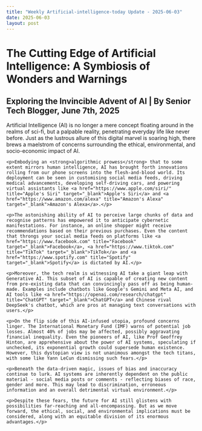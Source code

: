```yaml
---
title: "Weekly Artificial-intelligence-today Update - 2025-06-03"
date: 2025-06-03
layout: post
---
```


<html>
<head>
    <title>Weekly Blog Update</title>
</head>
<body>
    <h1>The Cutting Edge of Artificial Intelligence: A Symbiosis of Wonders and Warnings</h1>
    <h2>Exploring the Invincible Advent of AI | By Senior Tech Blogger, June 7th, 2025</h2>
    <p>Artificial Intelligence (AI) is no longer a mere concept floating around in the realms of sci-fi, but a palpable reality, penetrating everyday life like never before. Just as the lustrous allure of this digital marvel is soaring high, there brews a maelstrom of concerns surrounding the ethical, environmental, and socio-economic impact of AI.</p>

    <p>Embodying an <strong>algorithmic prowess</strong> that to some extent mirrors human intelligence, AI has brought forth innovations rolling from our phone screens into the flesh-and-blood world. Its deployment can be seen in customising social media feeds, driving medical advancements, developing self-driving cars, and powering virtual assistants like <a href="https://www.apple.com/siri/" title="Apple's Siri" target="_blank">Apple's Siri</a> and <a href="https://www.amazon.com/alexa" title="Amazon's Alexa" target="_blank">Amazon's Alexa</a>.</p>

    <p>The astonishing ability of AI to perceive large chunks of data and recognise patterns has empowered it to anticipate cybernetic manifestations. For instance, an online shopper might receive recommendations based on their previous purchases. Even the content that throngs your social media feeds on platforms like <a href="https://www.facebook.com" title="Facebook" target="_blank">Facebook</a>, <a href="https://www.tiktok.com" title="TikTok" target="_blank">TikTok</a> and <a href="https://www.spotify.com" title="Spotify" target="_blank">Spotify</a> is dictated by AI.</p>
    
    <p>Moreover, the tech realm is witnessing AI take a giant leap with Generative AI. This subset of AI is capable of creating new content from pre-existing data that can convincingly pass off as being human-made. Examples include chatbots like Google's Gemini and Meta AI, and AI tools like <a href="https://openai.com/research/chatgpt" title="ChatGPT" target="_blank">ChatGPT</a> and Chinese rival DeepSeek's chatbot, which are pros at managing text conversations with users.</p>

    <p>On the flip side of this AI-infused utopia, profound concerns linger. The International Monetary Fund (IMF) warns of potential job losses. Almost 40% of jobs may be affected, possibly aggravating financial inequality. Even the pioneers of AI, like Prof Geoffrey Hinton, are apprehensive about the power of AI systems, speculating if unchecked, its exponential growth could supersede human existence. However, this dystopian view is not unanimous amongst the tech titans, with some like Yann LeCun dismissing such fears.</p>

    <p>Beneath the data-driven magic, issues of bias and inaccuracy continue to lurk. AI systems are inherently dependent on the public material - social media posts or comments - reflecting biases of race, gender and more. This may lead to discrimination, erroneous information and an overall detrimental virtual environment.</p> 

    <p>Despite these fears, the future for AI still glistens with possibilities far-reaching and all-encompassing. But as we move forward, the ethical, social, and environmental implications must be considered, along with an equitable division of its enormous advantages.</p>

</body>
</html>
